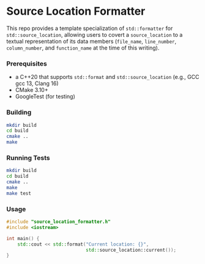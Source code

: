 # Source Location Formatter

This repo provides a template specialization of `std::formatter` for `std::source_location`, allowing users to covert a `source_location` to a textual representation of its data members (`file_name`, `line_number`, `column_number`, and `function_name` at the time of this writing).

### Prerequisites

- a C++20 that supports `std::format` and `std::source_location` (e.g., GCC gcc 13, Clang 16)
- CMake 3.10+
- GoogleTest (for testing)

### Building

```bash
mkdir build
cd build
cmake ..
make
```

### Running Tests

```bash
mkdir build
cd build
cmake ..
make
make test
```

### Usage

```cpp
#include "source_location_formatter.h"
#include <iostream>

int main() {
    std::cout << std::format("Current location: {}",
                             std::source_location::current());
}
```

